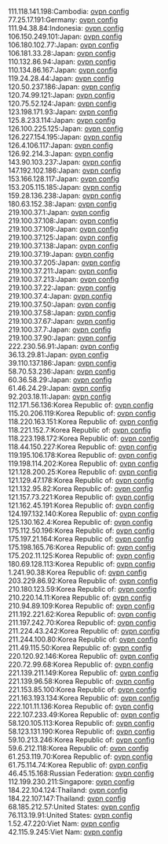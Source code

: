 111.118.141.198:Cambodia: [ovpn config](vpn/111_118_141_198.ovpn)  
77.25.17.191:Germany: [ovpn config](vpn/77_25_17_191.ovpn)  
111.94.38.84:Indonesia: [ovpn config](vpn/111_94_38_84.ovpn)  
106.150.249.101:Japan: [ovpn config](vpn/106_150_249_101.ovpn)  
106.180.102.77:Japan: [ovpn config](vpn/106_180_102_77.ovpn)  
106.181.33.28:Japan: [ovpn config](vpn/106_181_33_28.ovpn)  
110.132.86.94:Japan: [ovpn config](vpn/110_132_86_94.ovpn)  
110.134.86.167:Japan: [ovpn config](vpn/110_134_86_167.ovpn)  
119.24.28.44:Japan: [ovpn config](vpn/119_24_28_44.ovpn)  
120.50.237.186:Japan: [ovpn config](vpn/120_50_237_186.ovpn)  
120.74.99.121:Japan: [ovpn config](vpn/120_74_99_121.ovpn)  
120.75.52.124:Japan: [ovpn config](vpn/120_75_52_124.ovpn)  
123.198.171.93:Japan: [ovpn config](vpn/123_198_171_93.ovpn)  
125.8.233.114:Japan: [ovpn config](vpn/125_8_233_114.ovpn)  
126.100.225.125:Japan: [ovpn config](vpn/126_100_225_125.ovpn)  
126.227.154.195:Japan: [ovpn config](vpn/126_227_154_195.ovpn)  
126.4.106.117:Japan: [ovpn config](vpn/126_4_106_117.ovpn)  
126.92.214.3:Japan: [ovpn config](vpn/126_92_214_3.ovpn)  
143.90.103.237:Japan: [ovpn config](vpn/143_90_103_237.ovpn)  
147.192.102.186:Japan: [ovpn config](vpn/147_192_102_186.ovpn)  
153.166.128.117:Japan: [ovpn config](vpn/153_166_128_117.ovpn)  
153.205.115.185:Japan: [ovpn config](vpn/153_205_115_185.ovpn)  
159.28.136.238:Japan: [ovpn config](vpn/159_28_136_238.ovpn)  
180.63.152.38:Japan: [ovpn config](vpn/180_63_152_38.ovpn)  
219.100.37.1:Japan: [ovpn config](vpn/219_100_37_1.ovpn)  
219.100.37.108:Japan: [ovpn config](vpn/219_100_37_108.ovpn)  
219.100.37.109:Japan: [ovpn config](vpn/219_100_37_109.ovpn)  
219.100.37.125:Japan: [ovpn config](vpn/219_100_37_125.ovpn)  
219.100.37.138:Japan: [ovpn config](vpn/219_100_37_138.ovpn)  
219.100.37.19:Japan: [ovpn config](vpn/219_100_37_19.ovpn)  
219.100.37.205:Japan: [ovpn config](vpn/219_100_37_205.ovpn)  
219.100.37.211:Japan: [ovpn config](vpn/219_100_37_211.ovpn)  
219.100.37.213:Japan: [ovpn config](vpn/219_100_37_213.ovpn)  
219.100.37.22:Japan: [ovpn config](vpn/219_100_37_22.ovpn)  
219.100.37.4:Japan: [ovpn config](vpn/219_100_37_4.ovpn)  
219.100.37.50:Japan: [ovpn config](vpn/219_100_37_50.ovpn)  
219.100.37.58:Japan: [ovpn config](vpn/219_100_37_58.ovpn)  
219.100.37.67:Japan: [ovpn config](vpn/219_100_37_67.ovpn)  
219.100.37.7:Japan: [ovpn config](vpn/219_100_37_7.ovpn)  
219.100.37.90:Japan: [ovpn config](vpn/219_100_37_90.ovpn)  
222.230.56.91:Japan: [ovpn config](vpn/222_230_56_91.ovpn)  
36.13.29.81:Japan: [ovpn config](vpn/36_13_29_81.ovpn)  
39.110.137.186:Japan: [ovpn config](vpn/39_110_137_186.ovpn)  
58.70.53.236:Japan: [ovpn config](vpn/58_70_53_236.ovpn)  
60.36.58.29:Japan: [ovpn config](vpn/60_36_58_29.ovpn)  
61.46.24.29:Japan: [ovpn config](vpn/61_46_24_29.ovpn)  
92.203.18.11:Japan: [ovpn config](vpn/92_203_18_11.ovpn)  
112.171.56.136:Korea Republic of: [ovpn config](vpn/112_171_56_136.ovpn)  
115.20.206.119:Korea Republic of: [ovpn config](vpn/115_20_206_119.ovpn)  
118.220.163.151:Korea Republic of: [ovpn config](vpn/118_220_163_151.ovpn)  
118.221.152.7:Korea Republic of: [ovpn config](vpn/118_221_152_7.ovpn)  
118.223.198.172:Korea Republic of: [ovpn config](vpn/118_223_198_172.ovpn)  
118.44.150.227:Korea Republic of: [ovpn config](vpn/118_44_150_227.ovpn)  
119.195.106.178:Korea Republic of: [ovpn config](vpn/119_195_106_178.ovpn)  
119.198.114.202:Korea Republic of: [ovpn config](vpn/119_198_114_202.ovpn)  
121.128.200.25:Korea Republic of: [ovpn config](vpn/121_128_200_25.ovpn)  
121.129.47.178:Korea Republic of: [ovpn config](vpn/121_129_47_178.ovpn)  
121.132.95.82:Korea Republic of: [ovpn config](vpn/121_132_95_82.ovpn)  
121.157.73.221:Korea Republic of: [ovpn config](vpn/121_157_73_221.ovpn)  
121.162.45.191:Korea Republic of: [ovpn config](vpn/121_162_45_191.ovpn)  
124.197.132.140:Korea Republic of: [ovpn config](vpn/124_197_132_140.ovpn)  
125.130.162.4:Korea Republic of: [ovpn config](vpn/125_130_162_4.ovpn)  
175.112.50.196:Korea Republic of: [ovpn config](vpn/175_112_50_196.ovpn)  
175.197.21.164:Korea Republic of: [ovpn config](vpn/175_197_21_164.ovpn)  
175.198.165.76:Korea Republic of: [ovpn config](vpn/175_198_165_76.ovpn)  
175.202.11.125:Korea Republic of: [ovpn config](vpn/175_202_11_125.ovpn)  
180.69.128.113:Korea Republic of: [ovpn config](vpn/180_69_128_113.ovpn)  
1.241.90.38:Korea Republic of: [ovpn config](vpn/1_241_90_38.ovpn)  
203.229.86.92:Korea Republic of: [ovpn config](vpn/203_229_86_92.ovpn)  
210.180.123.59:Korea Republic of: [ovpn config](vpn/210_180_123_59.ovpn)  
210.220.14.11:Korea Republic of: [ovpn config](vpn/210_220_14_11.ovpn)  
210.94.89.109:Korea Republic of: [ovpn config](vpn/210_94_89_109.ovpn)  
211.192.221.62:Korea Republic of: [ovpn config](vpn/211_192_221_62.ovpn)  
211.197.242.70:Korea Republic of: [ovpn config](vpn/211_197_242_70.ovpn)  
211.224.43.242:Korea Republic of: [ovpn config](vpn/211_224_43_242.ovpn)  
211.244.100.80:Korea Republic of: [ovpn config](vpn/211_244_100_80.ovpn)  
211.49.115.50:Korea Republic of: [ovpn config](vpn/211_49_115_50.ovpn)  
220.120.92.146:Korea Republic of: [ovpn config](vpn/220_120_92_146.ovpn)  
220.72.99.68:Korea Republic of: [ovpn config](vpn/220_72_99_68.ovpn)  
221.139.211.149:Korea Republic of: [ovpn config](vpn/221_139_211_149.ovpn)  
221.139.96.58:Korea Republic of: [ovpn config](vpn/221_139_96_58.ovpn)  
221.153.85.100:Korea Republic of: [ovpn config](vpn/221_153_85_100.ovpn)  
221.163.193.134:Korea Republic of: [ovpn config](vpn/221_163_193_134.ovpn)  
222.101.11.136:Korea Republic of: [ovpn config](vpn/222_101_11_136.ovpn)  
222.107.233.49:Korea Republic of: [ovpn config](vpn/222_107_233_49.ovpn)  
58.120.105.113:Korea Republic of: [ovpn config](vpn/58_120_105_113.ovpn)  
58.123.131.190:Korea Republic of: [ovpn config](vpn/58_123_131_190.ovpn)  
59.10.213.246:Korea Republic of: [ovpn config](vpn/59_10_213_246.ovpn)  
59.6.212.118:Korea Republic of: [ovpn config](vpn/59_6_212_118.ovpn)  
61.253.119.70:Korea Republic of: [ovpn config](vpn/61_253_119_70.ovpn)  
61.75.114.74:Korea Republic of: [ovpn config](vpn/61_75_114_74.ovpn)  
46.45.15.168:Russian Federation: [ovpn config](vpn/46_45_15_168.ovpn)  
112.199.230.211:Singapore: [ovpn config](vpn/112_199_230_211.ovpn)  
184.22.104.124:Thailand: [ovpn config](vpn/184_22_104_124.ovpn)  
184.22.107.147:Thailand: [ovpn config](vpn/184_22_107_147.ovpn)  
68.185.212.57:United States: [ovpn config](vpn/68_185_212_57.ovpn)  
76.113.19.91:United States: [ovpn config](vpn/76_113_19_91.ovpn)  
1.52.47.220:Viet Nam: [ovpn config](vpn/1_52_47_220.ovpn)  
42.115.9.245:Viet Nam: [ovpn config](vpn/42_115_9_245.ovpn)  

